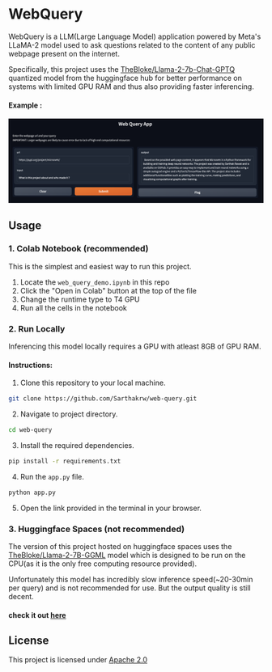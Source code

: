 # WebQuery
WebQuery is a LLM(Large Language Model) application powered by Meta's LLaMA-2 model used to ask questions related to the content of any public webpage present on the internet.

Specifically, this project uses the [TheBloke/Llama-2-7b-Chat-GPTQ](https://huggingface.co/TheBloke/Llama-2-7b-Chat-GPTQ) quantized model from the huggingface hub for better performance on systems with limited GPU RAM and thus also providing faster inferencing.

#### Example :
![example](example.png)

## Usage

### 1. Colab Notebook (recommended)

This is the simplest and easiest way to run this project.

1. Locate the `web_query_demo.ipynb` in this repo
2. Click the "Open in Colab" button at the top of the file
3. Change the runtime type to T4 GPU
4. Run all the cells in the notebook

### 2. Run Locally

Inferencing this model locally requires a GPU with atleast 8GB of GPU RAM.

#### Instructions:

1. Clone this repository to your local machine.
```bash
git clone https://github.com/Sarthakrw/web-query.git
```

2. Navigate to project directory.
```bash
cd web-query
```

3. Install the required dependencies. 
```bash
pip install -r requirements.txt
```

4. Run the `app.py` file.
```bash
python app.py
```

5. Open the link provided in the terminal in your browser.

### 3. Huggingface Spaces (not recommended)

The version of this project hosted on huggingface spaces uses the [TheBloke/Llama-2-7B-GGML](https://huggingface.co/TheBloke/Llama-2-7B-GGML) model which is designed to be run on the CPU(as it is the only free computing resource provided).

Unfortunately this model has incredibly slow inference speed(~20-30min per query) and is not recommended for use. But the output quality is still decent.

#### check it out [here](https://huggingface.co/spaces/sarthakrw/web-query)

## License

This project is licensed under [Apache 2.0](LICENSE)
